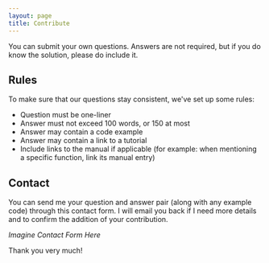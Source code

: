 ```yaml
---
layout: page
title: Contribute
---
```


You can submit your own questions. Answers are not required, but if you do know the solution, please do include it.

## Rules

To make sure that our questions stay consistent, we've set up some rules:

- Question must be one-liner
- Answer must not exceed 100 words, or 150 at most
- Answer may contain a code example
- Answer may contain a link to a tutorial
- Include links to the manual if applicable (for example: when mentioning a specific function, link its manual entry)


## Contact

You can send me your question and answer pair (along with any example code) through this contact form.
I will email you back if I need more details and to confirm the addition of your contribution.

*Imagine Contact Form Here*

Thank you very much!